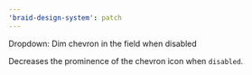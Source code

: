 ```yaml
---
'braid-design-system': patch
---
```


Dropdown: Dim chevron in the field when disabled

Decreases the prominence of the chevron icon when `disabled`.
